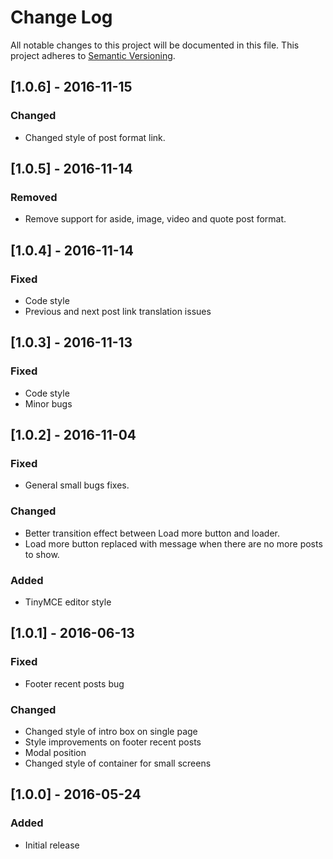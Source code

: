 # Change Log
All notable changes to this project will be documented in this file.
This project adheres to [Semantic Versioning](http://semver.org/).

## [1.0.6] - 2016-11-15
### Changed
- Changed style of post format link.

## [1.0.5] - 2016-11-14
### Removed
- Remove support for aside, image, video and quote post format.

## [1.0.4] - 2016-11-14
### Fixed
- Code style
- Previous and next post link translation issues

## [1.0.3] - 2016-11-13
### Fixed
- Code style
- Minor bugs

## [1.0.2] - 2016-11-04
### Fixed
- General small bugs fixes.

### Changed
- Better transition effect between Load more button and loader.
- Load more button replaced with message when there are no more posts to show.

### Added
- TinyMCE editor style

## [1.0.1] - 2016-06-13
### Fixed
- Footer recent posts bug

### Changed
- Changed style of intro box on single page
- Style improvements on footer recent posts
- Modal position
- Changed style of container for small screens

## [1.0.0] - 2016-05-24
### Added
- Initial release